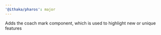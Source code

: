 ```yaml
---
'@ithaka/pharos': major
---
```


Adds the coach mark component, which is used to highlight new or unique features
